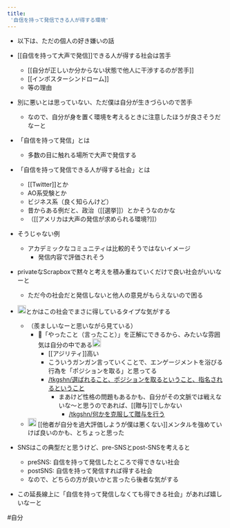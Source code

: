 ```yaml
---
title:
 '自信を持って発信できる人が得する環境'
---
```


- 以下は、ただの個人の好き嫌いの話

- [[自信を持って大声で発信]]できる人が得する社会は苦手
    - [[自分が正しいか分からない状態で他人に干渉するのが苦手]]
    - [[インポスターシンドローム]]
    - 等の理由
- 別に悪いとは思っていない、ただ僕は自分が生きづらいので苦手
    - なので、自分が身を置く環境を考えるときに注意したほうが良さそうだなーと

- 「自信を持って発信」とは
    - 多数の目に触れる場所で大声で発信する

- 「自信を持って発信できる人が得する社会」とは
    - [[Twitter]]とか
    - AO系受験とか
    - ビジネス系（良く知らんけど）
    - 昔からある例だと、政治（[[選挙]]）とかそうなのかな
    - （[[アメリカは大声の発信が求められる環境?]]）
- そうじゃない例
    - アカデミックなコミュニティは比較的そうではないイメージ
        - 発信内容で評価されそう

- privateなScrapboxで黙々と考えを積み重ねていくだけで良い社会がいいなーと
    - ただ今の社会だと発信しないと他人の意見がもらえないので困る

- <img src='https://scrapbox.io/api/pages/blu3mo-public/tkgshn/icon' alt='tkgshn.icon' height="19.5"/>とかはこの社会でまさに得しているタイプな気がする
    - （羨ましいなーと思いながら見ている）
        - 🙌「やったこと（言ったこと）」を正解にできるから、みたいな雰囲気は自分の中である<img src='https://scrapbox.io/api/pages/blu3mo-public/tkgshn/icon' alt='tkgshn.icon' height="19.5"/>
            - [[アジリティ]]高い
            - こういうガンガン言っていくことで、エンゲージメントを浴びる行為を「ポジションを取る」と思ってる
            - [/tkgshn/選ばれること、ポジションを取るということ、指名されるということ](https://scrapbox.io/tkgshn/選ばれること、ポジションを取るということ、指名されるということ)
                - まあけど性格の問題もあるかも、自分がその文脈では戦えないな〜と思うのであれば、[[贈与]]でしかない
                    - [/tkgshn/何かを克服して贈与を行う](https://scrapbox.io/tkgshn/何かを克服して贈与を行う)
    - <img src='https://scrapbox.io/api/pages/blu3mo-public/blu3mo/icon' alt='blu3mo.icon' height="19.5"/> [[他者が自分を過大評価しようが僕は悪くない]]メンタルを強めていけば良いのかも、とちょっと思った

- SNSはこの典型だと思うけど、pre-SNSとpost-SNSを考えると
    - preSNS: 自信を持って発信したところで得できない社会
    - postSNS: 自信を持って発信すれば得する社会
    - なので、どちらの方が良いかと言ったら後者な気がする
- この延長線上に「自信を持って発信しなくても得できる社会」があれば嬉しいなーと

#自分
